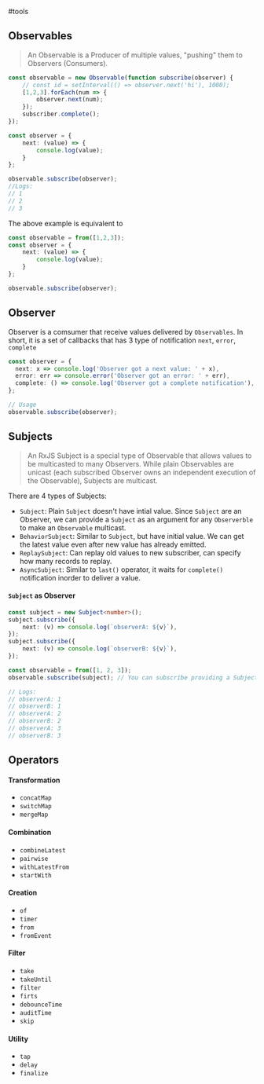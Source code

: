 #tools
## **Observables**
> An Observable is a Producer of multiple values, "pushing" them to Observers (Consumers).

```typescript
const observable = new Observable(function subscribe(observer) { 
	// const id = setInterval(() => observer.next('hi'), 1000); 
	[1,2,3].forEach(num => {
		observer.next(num);
	});
	subscriber.complete();
});

const observer = {
	next: (value) => {
		console.log(value);
	}
};

observable.subscribe(observer);
//Logs:
// 1
// 2
// 3
```

The above example is equivalent to
```typescript
const observable = from([1,2,3]);
const observer = {
	next: (value) => {
		console.log(value);
	}
};

observable.subscribe(observer);
```

## **Observer**
Observer is a comsumer that receive values delivered by `Observables`. In short, it is a set of callbacks that has 3 type of notification `next`, `error`, `complete`
```typescript
const observer = {
  next: x => console.log('Observer got a next value: ' + x),
  error: err => console.error('Observer got an error: ' + err),
  complete: () => console.log('Observer got a complete notification'),
};

// Usage
observable.subscribe(observer);
```

## **Subjects**
> An RxJS Subject is a special type of Observable that allows values to be multicasted to many Observers.
> While plain Observables are unicast (each subscribed Observer owns an independent execution of the Observable), Subjects are multicast.

There are 4 types of Subjects:
- `Subject`: Plain `Subject` doesn't have intial value. Since `Subject` are an Observer, we can provide a `Subject` as an argument for any `Observerble` to make an `Observable` multicast.
- `BehaviorSubject`: Similar to `Subject`, but have initial value. We can get the latest value even after new value has already emitted.
- `ReplaySubject`: Can replay old values to new subscriber, can specify how many records to replay. 
- `AsyncSubject`: Similar to `last()` operator, it waits for `complete()` notification inorder to deliver a value.

#### `Subject` as Observer
```typescript
const subject = new Subject<number>();
subject.subscribe({
	next: (v) => console.log(`observerA: ${v}`),
});
subject.subscribe({
	next: (v) => console.log(`observerB: ${v}`),
});

const observable = from([1, 2, 3]);
observable.subscribe(subject); // You can subscribe providing a Subject

// Logs:
// observerA: 1
// observerB: 1
// observerA: 2
// observerB: 2
// observerA: 3
// observerB: 3
```
## **Operators**
#### Transformation
- `concatMap`
- `switchMap`
- `mergeMap`

#### Combination
- `combineLatest`
- `pairwise`
- `withLatestFrom`
- `startWith`

#### Creation
- `of`
- `timer`
- `from`
- `fromEvent`

#### Filter
- `take`
- `takeUntil`
- `filter`
- `firts`
- `debounceTime`
- `auditTime`
- `skip`

#### Utility
- `tap`
- `delay`
- `finalize`
